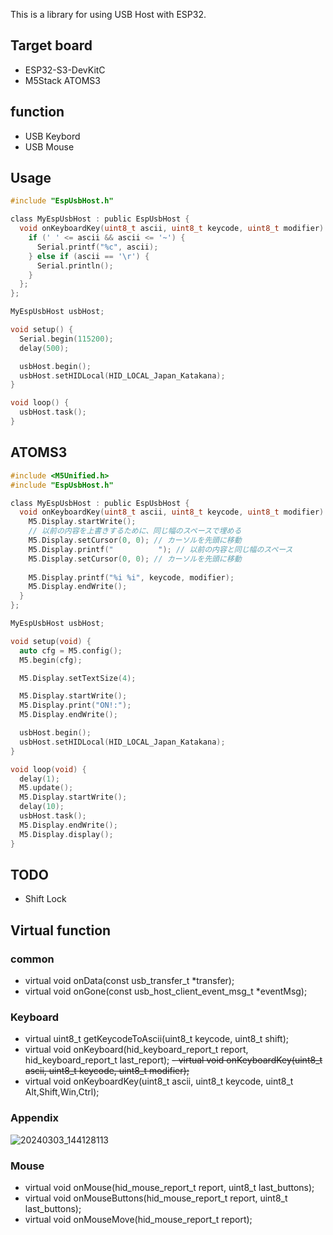This is a library for using USB Host with ESP32.

## Target board
- ESP32-S3-DevKitC
- M5Stack ATOMS3

## function
- USB Keybord
- USB Mouse

## Usage
```c
#include "EspUsbHost.h"

class MyEspUsbHost : public EspUsbHost {
  void onKeyboardKey(uint8_t ascii, uint8_t keycode, uint8_t modifier) {
    if (' ' <= ascii && ascii <= '~') {
      Serial.printf("%c", ascii);
    } else if (ascii == '\r') {
      Serial.println();
    }
  };
};

MyEspUsbHost usbHost;

void setup() {
  Serial.begin(115200);
  delay(500);

  usbHost.begin();
  usbHost.setHIDLocal(HID_LOCAL_Japan_Katakana);
}

void loop() {
  usbHost.task();
}
```

## ATOMS3
```c
#include <M5Unified.h>
#include "EspUsbHost.h"

class MyEspUsbHost : public EspUsbHost {
  void onKeyboardKey(uint8_t ascii, uint8_t keycode, uint8_t modifier) {
    M5.Display.startWrite();
    // 以前の内容を上書きするために、同じ幅のスペースで埋める
    M5.Display.setCursor(0, 0); // カーソルを先頭に移動
    M5.Display.printf("          "); // 以前の内容と同じ幅のスペース
    M5.Display.setCursor(0, 0); // カーソルを先頭に移動
 
    M5.Display.printf("%i %i", keycode, modifier);
    M5.Display.endWrite();
  }
};

MyEspUsbHost usbHost;

void setup(void) {
  auto cfg = M5.config();
  M5.begin(cfg);

  M5.Display.setTextSize(4);

  M5.Display.startWrite();
  M5.Display.print("ON!:");
  M5.Display.endWrite();

  usbHost.begin();
  usbHost.setHIDLocal(HID_LOCAL_Japan_Katakana);
}

void loop(void) {
  delay(1);
  M5.update();
  M5.Display.startWrite();
  delay(10);
  usbHost.task();
  M5.Display.endWrite();
  M5.Display.display();
}


```
## TODO
- Shift Lock

## Virtual function

### common

- virtual void onData(const usb_transfer_t *transfer);
- virtual void onGone(const usb_host_client_event_msg_t *eventMsg);

### Keyboard

- virtual uint8_t getKeycodeToAscii(uint8_t keycode, uint8_t shift);
- virtual void onKeyboard(hid_keyboard_report_t report, hid_keyboard_report_t last_report);
~~- virtual void onKeyboardKey(uint8_t ascii, uint8_t keycode, uint8_t modifier);~~
- virtual void onKeyboardKey(uint8_t ascii, uint8_t keycode, uint8_t Alt,Shift,Win,Ctrl);

### Appendix
![20240303_144128113](https://github.com/bringitp/EspUsbHost/assets/141851166/1bab59ca-f9b2-4772-b1e2-0ec7599a4230)


### Mouse

- virtual void onMouse(hid_mouse_report_t report, uint8_t last_buttons);
- virtual void onMouseButtons(hid_mouse_report_t report, uint8_t last_buttons);
- virtual void onMouseMove(hid_mouse_report_t report);


